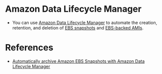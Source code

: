 # Amazon Data Lifecycle Manager
- You can use [Amazon Data Lifecycle Manager](https://docs.aws.amazon.com/AWSEC2/latest/UserGuide/snapshot-lifecycle.html) to automate the creation, retention, and deletion of [EBS snapshots](EBSSnapshots.md) and [EBS-backed AMIs](../2_ComputeServices/AmazonEC2/AmazonMachineImages.md).

# References
- [Automatically archive Amazon EBS Snapshots with Amazon Data Lifecycle Manager](https://aws.amazon.com/blogs/storage/automatically-archive-amazon-ebs-snapshots-with-amazon-data-lifecycle-manager/)